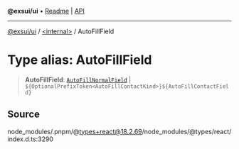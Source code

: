 **@exsui/ui** • [Readme](../../README.md) \| [API](../../globals.md)

***

[@exsui/ui](../../README.md) / [\<internal\>](../README.md) / AutoFillField

# Type alias: AutoFillField

> **AutoFillField**: [`AutoFillNormalField`](AutoFillNormalField.md) \| ```${OptionalPrefixToken<AutoFillContactKind>}${AutoFillContactField}```

## Source

node\_modules/.pnpm/@types+react@18.2.69/node\_modules/@types/react/index.d.ts:3290
